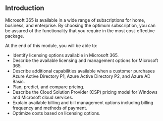 ## Introduction

Microsoft 365 is available in a wide range of subscriptions for home, business, and enterprise. By choosing the optimum subscription, you can be assured of the functionality that you require in the most cost-effective package.

At the end of this module, you will be able to:

- Identify licensing options available in Microsoft 365.
- Describe the available licensing and management options for Microsoft 365.
- Describe additional capabilities available when a customer purchases Azure Active Directory P1, Azure Active Directory P2, and Azure AD Basic.
- Plan, predict, and compare pricing.
- Describe the Cloud Solution Provider (CSP) pricing model for Windows and Microsoft cloud services.
- Explain available billing and bill management options including billing frequency and methods of payment.
- Optimize costs based on licensing options.